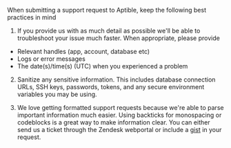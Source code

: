 When submitting a support request to Aptible, keep the following best practices in mind

1) If you provide us with as much detail as possible we'll be able to troubleshoot your issue much faster.  When appropriate, please provide  

- Relevant handles (app, account, database etc) 
- Logs or error messages 
- The date(s)/time(s) (UTC) when you experienced a problem

2) Sanitize any sensitive information. This includes database connection URLs, SSH keys, passwords, tokens, and any secure environment variables you may be using. 

3) We love getting formatted support requests because we're able to parse important information much easier.  Using backticks for monospacing or codeblocks is a great way to make information clear. You can either send us a ticket through the Zendesk webportal or include a [gist](https://gist.github.com/) in your request. 
